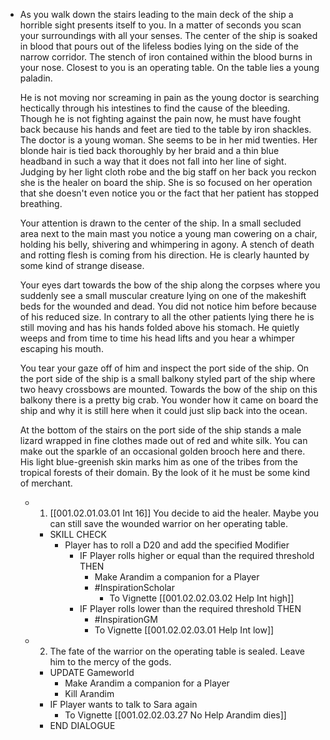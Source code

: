 - As you walk down the stairs leading to the main deck of the ship a horrible sight presents itself to you. In a matter of seconds you scan your surroundings with all your senses. The center of the ship is soaked in blood that pours out of the lifeless bodies lying on the side of the narrow corridor. The stench of iron contained within the blood burns in your nose. Closest to you is an operating table. On the table lies a young paladin. 
  
  He is not moving nor screaming in pain as the young doctor is searching hectically through his intestines to find the cause of the bleeding. Though he is not fighting against the pain now, he must have fought back because his hands and feet are tied to the table by iron shackles. The doctor is a young woman. She seems to be in her mid twenties. Her blonde hair is tied back thoroughly by her braid and a thin blue headband in such a way that it does not fall into her line of sight. Judging by her light cloth robe and the big staff on her back you reckon she is the healer on board the ship. She is so focused on her operation that she doesn't even notice you or the fact that her patient has stopped breathing.
  
  Your attention is drawn to the center of the ship. In a small secluded area next to the main mast you notice a young man cowering on a chair, holding his belly, shivering and whimpering in agony. A stench of death and rotting flesh is coming from his direction. He is clearly haunted by some kind of strange disease. 
  
  Your eyes dart towards the bow of the ship along the corpses where you suddenly see a small muscular creature lying on one of the makeshift beds for the wounded and dead. You did not notice him before because of his reduced size. In contrary to all the other patients lying there he is still moving and has his hands folded above his stomach. He quietly weeps and from time to time his head lifts and you hear a whimper escaping his mouth. 
  
  You tear your gaze off of him and inspect the port side of the ship. On the port side of the ship is a small balkony styled part of the ship where two heavy crossbows are mounted. Towards the bow of the ship on this balkony there is a pretty big crab. You wonder how it came on board the ship and why it is still here when it could just slip back into the ocean. 
  
  At the bottom of the stairs on the port side of the ship stands a male lizard wrapped in fine clothes made out of red and white silk. You can make out the sparkle of an occasional golden brooch here and there. His light blue-greenish skin marks him as one of the tribes from the tropical forests of their domain. By the look of it he must be some kind of merchant.
	- 1. [[001.02.01.03.01 Int 16]] You decide to aid the healer. Maybe you can still save the wounded warrior on her operating table.
		- SKILL CHECK
			- Player has to roll a D20 and add the specified Modifier
				- IF Player rolls higher or equal than the required threshold THEN
					- Make Arandim a companion for a Player
					- #InspirationScholar
						- To Vignette [[001.02.02.03.02 Help Int high]]
				- IF Player rolls lower than the required threshold THEN
					- #InspirationGM
					- To Vignette [[001.02.02.03.01 Help Int low]]
	- 2. The fate of the warrior on the operating table is sealed. Leave him to the mercy of the gods.
		- UPDATE Gameworld
			- Make Arandim a companion for a Player
			- Kill Arandim
		- IF Player wants to talk to Sara again
			- To Vignette [[001.02.02.03.27 No Help Arandim dies]]
		- END DIALOGUE